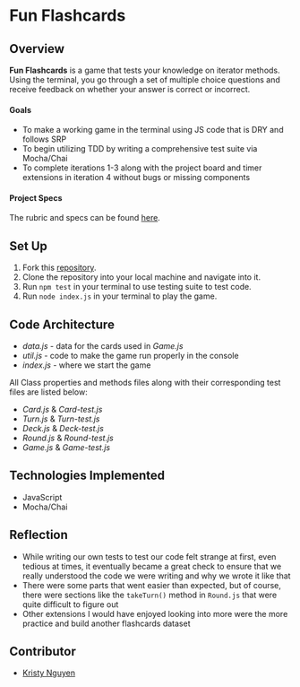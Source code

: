 # Fun Flashcards

## Overview
**Fun Flashcards** is a game that tests your knowledge on iterator methods. Using the terminal, you go through a set of multiple choice questions and receive feedback on whether your answer is correct or incorrect.

#### Goals
- To make a working game in the terminal using JS code that is DRY and follows SRP
- To begin utilizing TDD by writing a comprehensive test suite via Mocha/Chai
- To complete iterations 1-3 along with the project board and timer extensions in iteration 4 without bugs or missing components

#### Project Specs
The rubric and specs can be found [here](https://frontend.turing.edu/projects/flash-cards.html).

## Set Up
1. Fork this [repository](https://github.com/kpn678/tic-tac-toe.git).
2. Clone the repository into your local machine and navigate into it.
3. Run `npm test` in your terminal to use testing suite to test code.
4. Run `node index.js` in your terminal to play the game.

## Code Architecture
- *data.js* - data for the cards used in *Game.js*
- *util.js* - code to make the game run properly in the console
- *index.js* - where we start the game

All Class properties and methods files along with their corresponding test files are listed below:
- *Card.js* & *Card-test.js*
- *Turn.js* & *Turn-test.js*
- *Deck.js* & *Deck-test.js*
- *Round.js* & *Round-test.js*
- *Game.js* & *Game-test.js*

## Technologies Implemented
- JavaScript
- Mocha/Chai

## Reflection
- While writing our own tests to test our code felt strange at first, even tedious at times, it eventually became a great check to ensure that we really understood the code we were writing and why we wrote it like that
- There were some parts that went easier than expected, but of course, there were sections like the `takeTurn()` method in `Round.js` that were quite difficult to figure out
- Other extensions I would have enjoyed looking into more were the more practice and build another flashcards dataset

## Contributor
- [Kristy Nguyen](https://github.com/kpn678)
